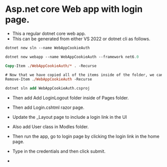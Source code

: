 # Asp.net core Web app with login page.

- This a regular dotnet core web app.
- This can be generated from either VS 2022 or dotnet cli as follows.

```ps
dotnet new sln --name WebAppCookieAuth 

dotnet new webapp --name WebAppCookieAuth --framework net6.0

Copy-Item ./WebAppCookieAuth/* . -Recurse

# Now that we have copied all of the items inside of the folder, we can delete all of the items inside of it and the folder itself.
Remove-Item ./WebAppCookieAuth -Recurse

dotnet sln add WebAppCookieAuth.csproj
```

- Then add Add LoginLogout folder inside of Pages folder. 

- Then add Login.cshtml razor page.

- Update the _Layout page to include a login link in the UI

- Also add User class in Modles folder.

- Then run the app, go to login page by clicking the login link in the home page.

- Type in the credentials and then click submit.

- 


